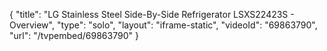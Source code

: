 {
    "title": "LG Stainless Steel Side-By-Side Refrigerator LSXS22423S - Overview",
    "type": "solo",
    "layout": "iframe-static",
    "videoId": "69863790",
    "url": "\/tvpembed\/69863790"
}